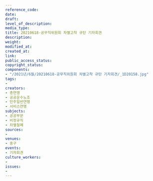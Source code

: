 ```yaml
---
reference_code: 
date: 
draft: 
level_of_description: 
media_type: 
title: 20210618-공무직위원회 차별고착 규탄 기자회견
description: 
weight: 
modified_at: 
created_at: 
link: 
public_access_status: 
copyright_status: 
components:
- "/2021년/6월/20210618-공무직위원회 차별고착 규탄 기자회견/_1D20158.jpg"
tags:
- 
creators:
- 총연맹
- 공공운수노조
- 민주일반연맹
- 서비스연맹
subjects:
- 공공부문
- 비정규직
- 차별철폐
sources:
- 
venues:
- 중구
events:
- 기자회견
culture_workers:
- 
issues:
- 
---
```

